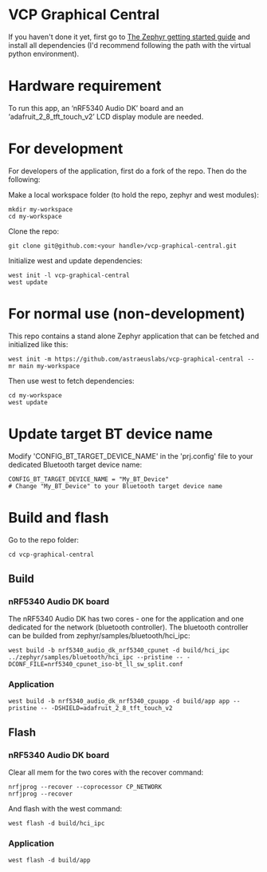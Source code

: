 # VCP Graphical Central

If you haven't done it yet, first go to [The Zephyr getting started guide](https://docs.zephyrproject.org/latest/develop/getting_started/index.html) and install all dependencies (I'd recommend following the path with the virtual python environment).


# Hardware requirement

To run this app, an ‘nRF5340 Audio DK’ board and an ‘adafruit_2_8_tft_touch_v2’ LCD display module are needed.


# For development
For developers of the application, first do a fork of the repo. Then do the following:

Make a local workspace folder (to hold the repo, zephyr and west modules):

```
mkdir my-workspace
cd my-workspace
```

Clone the repo:

```
git clone git@github.com:<your handle>/vcp-graphical-central.git
```

Initialize west and update dependencies:

```
west init -l vcp-graphical-central
west update
```

# For normal use (non-development)
This repo contains a stand alone Zephyr application that can be fetched and initialized like this:

```
west init -m https://github.com/astraeuslabs/vcp-graphical-central --mr main my-workspace
```

Then use west to fetch dependencies:

```
cd my-workspace
west update
```

# Update target BT device name

Modify 'CONFIG_BT_TARGET_DEVICE_NAME' in the 'prj.config' file to your dedicated Bluetooth target device name:

```
CONFIG_BT_TARGET_DEVICE_NAME = "My_BT_Device"  
# Change "My_BT_Device" to your Bluetooth target device name 
```

# Build and flash

Go to the repo folder:

```
cd vcp-graphical-central
```

## Build

### nRF5340 Audio DK board
The nRF5340 Audio DK has two cores - one for the application and one dedicated for the network (bluetooth controller).
The bluetooth controller can be builded from zephyr/samples/bluetooth/hci_ipc:
```
west build -b nrf5340_audio_dk_nrf5340_cpunet -d build/hci_ipc ../zephyr/samples/bluetooth/hci_ipc --pristine -- -DCONF_FILE=nrf5340_cpunet_iso-bt_ll_sw_split.conf
```
### Application
```
west build -b nrf5340_audio_dk_nrf5340_cpuapp -d build/app app --pristine -- -DSHIELD=adafruit_2_8_tft_touch_v2
```

## Flash

### nRF5340 Audio DK board
Clear all mem for the two cores with the recover command:
```
nrfjprog --recover --coprocessor CP_NETWORK
nrfjprog --recover
```
And flash with the west command:
```
west flash -d build/hci_ipc
```
### Application
```
west flash -d build/app
```